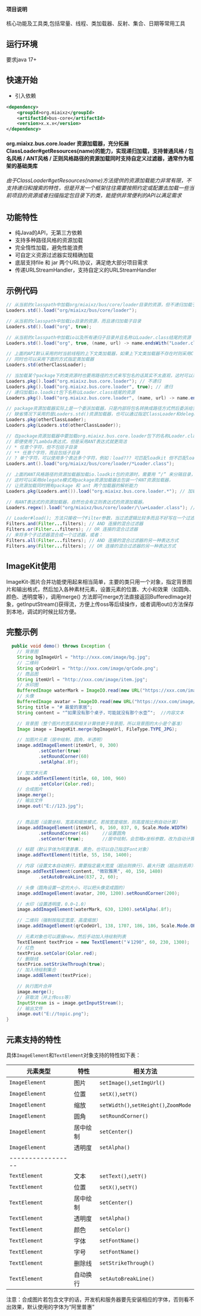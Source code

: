 #### 项目说明

核心功能及工具类,包括常量、线程、类加载器、反射、集合、日期等常用工具

## 运行环境

要求java 17+

## 快速开始

- 引入依赖

```xml
<dependency>
    <groupId>org.miaixz</groupId>
    <artifactId>bus-core</artifactId>
    <version>x.x.x</version>
</dependency>
```

#### org.miaixz.bus.core.loader 资源加载器，充分拓展ClassLoader#getResources(name)的能力，实现递归加载，支持普通风格 / 包名风格 / ANT风格 / 正则风格路径的资源加载同时支持自定义过滤器，通常作为框架的基础类库

###### 由于ClassLoader#getResources(name)方法提供的资源加载能力非常有限，不支持递归和搜索的特性，但是开发一个框架往往需要按照约定或配置去加载一些当前项目的资源或者扫描指定包目录下的类，能提供非常便利的API以满足需求

## **功能特性**

* 纯Java的API，无第三方依赖
* 支持多种路径风格的资源加载
* 完全惰性加载，避免性能浪费
* 可自定义资源过滤器实现精确加载
* 底层支持file 和 jar 两个URL协议，满足绝大部分项目需求
* 传递URLStreamHandler，支持自定义的URLStreamHandler

## **示例代码**

```java
// 从当前的classpath中加载org/miaixz/bus/core/loader目录的资源，但不递归加载子目录
Loaders.std().load("org/miaixz/bus/core/loader");
```

```java
// 从当前的classpath中加载io目录的资源，而且递归加载子目录
Loaders.std().load("org", true);
```

```java
// 从当前的classpath中加载io以及所有递归子目录并且名称以Loader.class结尾的资源
Loaders.std().load("org", true, (name, url) -> name.endsWith("Loader.class"));
```

```java
// 上面的API默认采用的时当前线程的上下文类加载器，如果上下文类加载器不存在时则采用ClassLoader.getSystemClassLoader();
// 同时也可以采用下面的方式指定类加载器
Loaders.std(otherClassLoader);
```

```java
// 当加载某个package下的类资源时也要用路径的方式来写包名的话其实不太直观，这时可以采用pkg资源加载器
Loaders.pkg().load("org.miaixz.bus.core.loader"); // 不递归
Loaders.pkg().load("org.miaixz.bus.core.loader", true); // 递归
// 递归加载io.loadkit包下名称以Loader.class结尾的资源
Loaders.pkg().load("org.miaixz.bus.core.loader", (name, url) -> name.endsWith("Loader.class")); 
```

```java
// package资源加载器实际上是一个委派加载器，只是内部将包名转换成路径方式然后委派给实际的资源加载器
// 缺省情况下采用的是Loaders.std()资源加载器，也可以通过指定ClassLoader和delegate，实现更灵活的资源加载方式
Loaders.pkg(otherClassLoader);
Loaders.pkg(Loaders.std(otherClassLoader));
```

```java
// 在package资源加载器中要加载org.miaixz.bus.core.loader包下的名称Loader.class结尾的资源是需要自定义过滤器，
// 即便使用了Lambda表达式，但是采用ANT表达式就更简洁
// * 任意个字符，但不包括子目录
// ** 任意个字符，而且包括子目录
// ? 单个字符，可以使用多个表达多个字符，例如：load??? 可匹配loadkit 但不匹配loader
Loaders.ant().load("org/miaixz/bus/core/loader/*Loader.class");
```

```java
// 上面的ANT风格路径的资源加载器加载io.loadkit包的资源时，需要用 “/” 来分隔目录，用来加载包资源不太直观
// 这时可以采用delegate模式用package资源加载器去包装一个ANT资源加载器，
// 让资源加载同时拥有package 和 ant 两个加载器的解析能力
Loaders.pkg(Loaders.ant()).load("org.miaixz.bus.core.loader.*"); // 加载 org.miaixz.bus.core.loader.*
```

```java
// 有ANT表达式的资源加载器，自然也会有正则表达式的资源加载器。
Loaders.regex().load("org/miaixz/bus/core/loader/\\w+Loader.class"); // 加载 org.miaixz.bus.core.loader 包下名称以Loader.class 结尾的资源
```

```java
// Loader#load(); 方法只接收一个Filter参数，当过滤逻辑比较多而且不好写在一个过滤器，当然这样的类也是违背了"单一职责原则"的
Filters.and(Filter...filters); // AND 连接的混合过滤器
Filters.or(Filter...filters); // OR 连接的混合过滤器
// 来将多个子过滤器混合成一个过滤器，或者：
Filters.all(Filter...filters); // AND 连接的混合过滤器的另一种表达方式
Filters.any(Filter...filters); // OR 连接的混合过滤器的另一种表达方式
```

## ImageKit使用

ImageKit-图片合并功能使用起来相当简单，主要的类只用一个对象，指定背景图片和输出格式，然后加入各种素材元素，设置元素的位置、大小和效果（如圆角、颜色、透明度等），调用merge()
方法即可merge方法直接返回BufferedImage对象，getInputStream()获得流，方便上传oss等后续操作，或者调用out()方法保存到本地，调试的时候比较方便。

## 完整示例

```java
  public void demo() throws Exception {
    // 背景图
    String bgImageUrl = "http://xxx.com/image/bg.jpg";
    // 二维码
    String qrCodeUrl = "http://xxx.com/image/qrCode.png";
    // 商品图
    String itemUrl = "http://xxx.com/image/item.jpg";
    // 水印图
    BufferedImage waterMark = ImageIO.read(new URL("https://xxx.com/image/mark.jpg"));
    // 头像
    BufferedImage avatar = ImageIO.read(new URL("https://xxx.com/image/avatar.jpg"));
    String title = "# 最爱的家居";                                       //标题文本
    String content = "“如果没有那个桌子，可能就没有那个水壶”";  //内容文本

    // 背景图（整个图片的宽高和相关计算依赖于背景图，所以背景图的大小是个基准）
    Image image = ImageKit.merge(bgImageUrl, FileType.TYPE_JPG);

    // 加图片元素（居中绘制，圆角，半透明）
    image.addImageElement(itemUrl, 0, 300)
            .setCenter(true)
            .setRoundCorner(60)
            .setAlpha(.8f);

    // 加文本元素
    image.addTextElement(title, 60, 100, 960)
            .setColor(Color.red);
    // 合成图片
    image.merge();
    // 输出文件
    image.out("E://123.jpg");


    // 商品图（设置坐标、宽高和缩放模式，若按宽度缩放，则高度按比例自动计算）
    image.addImageElement(itemUrl, 0, 160, 837, 0, Scale.Mode.WIDTH)
            .setRoundCorner(46)     //设置圆角
            .setCenter(true);       //居中绘制，会忽略x坐标参数，改为自动计算

    // 标题（默认字体为阿里普惠、黑色，也可以自己指定Font对象）
    image.addTextElement(title, 55, 150, 1400);

    // 内容（设置文本自动换行，需要指定最大宽度（超出则换行）、最大行数（超出则丢弃）、行高）
    image.addTextElement(content, "微软雅黑", 40, 150, 1480)
            .setAutoBreakLine(837, 2, 60);

    // 头像（圆角设置一定的大小，可以把头像变成圆的）
    image.addImageElement(avatar, 200, 1200).setRoundCorner(200);

    // 水印（设置透明度，0.0~1.0）
    image.addImageElement(waterMark, 630, 1200).setAlpha(.8f);

    // 二维码（强制按指定宽度、高度缩放）
    image.addImageElement(qrCodeUrl, 138, 1707, 186, 186, Scale.Mode.OPTIONAL);

    // 元素对象也可以直接new，然后手动加入待绘制列表
    TextElement textPrice = new TextElement("￥1290", 60, 230, 1300);
    // 红色
    textPrice.setColor(Color.red);
    // 删除线
    textPrice.setStrikeThrough(true);
    // 加入待绘制集合
    image.addElement(textPrice);

    // 执行图片合并
    image.merge();
    // 获取流（并上传oss等）
    InputStream is = image.getInputStream();
    // 输出文件
    image.out("E://topic.png");
}
```

## 元素支持的特性

具体`ImageElement`和`TextElement`对象支持的特性如下表：

| 元素类型              | 特性   | 相关方法                                  |
|-------------------|------|---------------------------------------|
| `ImageElement`    | 图片   | `setImage()`,`setImgUrl()`            |
| `ImageElement`    | 位置   | `setX()`,`setY()`                     |
| `ImageElement`    | 缩放   | `setWidth()`,`setHeight()`,`ZoomMode` |
| `ImageElement`    | 圆角   | `setRoundCorner()`                    |
| `ImageElement`    | 居中绘制 | `setCenter()`                         |
| `ImageElement`    | 透明度  | `setAlpha()`                          |
| ----------------- |      |                                       |
| `TextElement`     | 文本   | `setText()`,`setY()`                  |
| `TextElement`     | 位置   | `setX()`,`setY()`                     |
| `TextElement`     | 居中绘制 | `setCenter()`                         |
| `TextElement`     | 透明度  | `setAlpha()`                          |
| `TextElement`     | 颜色   | `setColor()`                          |
| `TextElement`     | 字体   | `setFontName()`                       |
| `TextElement`     | 字号   | `setFontName()`                       |
| `TextElement`     | 删除线  | `setStrikeThrough()`                  |
| `TextElement`     | 自动换行 | `setAutoBreakLine()`                  |

注意：合成图片若包含文字的话，开发机和服务器要先安装相应的字体，否则看不出效果，默认使用的字体为“阿里普惠”
